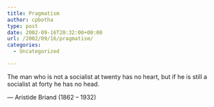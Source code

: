 ```yaml
---
title: Pragmatism
author: cpbotha
type: post
date: 2002-09-16T20:32:00+00:00
url: /2002/09/16/pragmatism/
categories:
  - Uncategorized

---
```

The man who is not a socialist at twenty has no heart, but if he is still a socialist at forty he has no head.

&#8212; Aristide Briand (1862 &#8211; 1932)